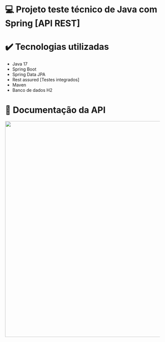 # 💻 Projeto teste técnico de Java com Spring [API REST]

# ✔️ Tecnologias utilizadas
- Java 17
- Spring Boot
- Spring Data JPA
- Rest assured [Testes integrados]
- Maven
- Banco de dados H2

# 📂 Documentação da API
<div align="center">
<img src="https://user-images.githubusercontent.com/51098870/223903912-ab78c847-0b8e-4260-a108-54c9f93ea31c.png" width="700px" />
</div>
